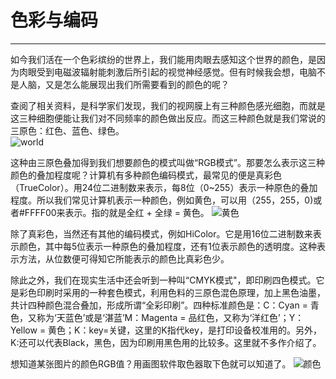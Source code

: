 # 色彩与编码
----------
如今我们活在一个色彩缤纷的世界上，我们能用肉眼去感知这个世界的颜色，是因为肉眼受到电磁波辐射能刺激后所引起的视觉神经感觉。但有时候我会想，电脑不是人脑，又是怎么能展现出我们所需要看到的颜色的呢？  

查阅了相关资料，是科学家们发现，我们的视网膜上有三种颜色感光细胞，而就是这三种细胞便能让我们对不同频率的颜色做出反应。而这三种颜色就是我们常说的三原色：红色、蓝色、绿色。  
![world](https://timgsa.baidu.com/timg?image&quality=80&size=b9999_10000&sec=1539505575979&di=5c27c7ab8a04324109f46ea073305017&imgtype=0&src=http%3A%2F%2Fimgsrc.baidu.com%2Fimgad%2Fpic%2Fitem%2F242dd42a2834349b847f99acc2ea15ce36d3be9a.jpg)


这种由三原色叠加得到我们想要颜色的模式叫做“RGB模式”。那要怎么表示这三种颜色的叠加程度呢？计算机有多种颜色编码模式，最常见的便是真彩色（TrueColor）。用24位二进制数来表示，每8位（0~255）表示一种原色的叠加程度。所以我们常见计算机表示一种颜色，例如黄色，可以用（255，255，0)或者#FFFF00来表示。指的就是全红 + 全绿 = 黄色。
![黄色](https://timgsa.baidu.com/timg?image&quality=80&size=b9999_10000&sec=1539506150088&di=a22e7691c58b44387c3b1cc11c6d1c3d&imgtype=0&src=http%3A%2F%2Fpic32.photophoto.cn%2F20140922%2F0017031000546394_b.jpg)

除了真彩色，当然还有其他的编码模式，例如HiColor。它是用16位二进制数来表示颜色，其中每5位表示一种原色的叠加程度，还有1位表示颜色的透明度。这种表示方法，从位数便可得知它所能表示的颜色比真彩色少。

除此之外，我们在现实生活中还会听到一种叫“CMYK模式"，即印刷四色模式。它是彩色印刷时采用的一种套色模式，利用色料的三原色混色原理，加上黑色油墨，共计四种颜色混合叠加，形成所谓“全彩印刷”。四种标准颜色是：C：Cyan = 青色，又称为‘天蓝色’或是‘湛蓝’M：Magenta = 品红色，又称为‘洋红色’；Y：Yellow = 黄色；K：key=关键，这里的K指代key，是打印设备校准用的。另外，K:还可以代表Black，黑色，因为印刷用黑色用的比较多。这里就不多作介绍了。

想知道某张图片的颜色RGB值？用画图软件取色器取下色就可以知道了。
![颜色](https://gss0.bdstatic.com/94o3dSag_xI4khGkpoWK1HF6hhy/baike/c0=baike150,5,5,150,50/sign=7bcbda10f8198618554ae7d62b844516/a1ec08fa513d2697913e572c55fbb2fb4216d8d6.jpg)


